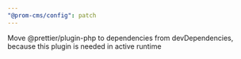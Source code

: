 ```yaml
---
"@prom-cms/config": patch
---
```


Move @prettier/plugin-php to dependencies from devDependencies, because this plugin is needed in active runtime
